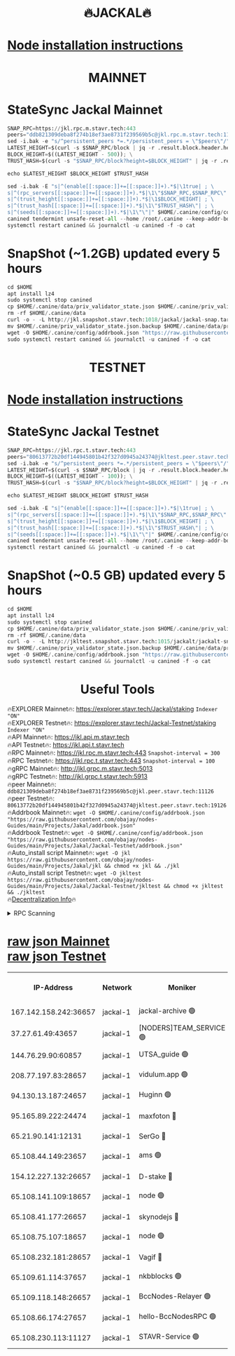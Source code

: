 <h1 align="center"> 🔥JACKAL🔥</h1>

[Node installation instructions](https://github.com/obajay/nodes-Guides/tree/main/Projects/Jakal)
=

<h1 align="center"> MAINNET</h1>

# StateSync Jackal Mainnet
```python
SNAP_RPC=https://jkl.rpc.m.stavr.tech:443
peers="ddb821309deba8f274b18ef3ae8731f239569b5c@jkl.rpc.m.stavr.tech:11126"
sed -i.bak -e "s/^persistent_peers *=.*/persistent_peers = \"$peers\"/" $HOME/.canine/config/config.toml
LATEST_HEIGHT=$(curl -s $SNAP_RPC/block | jq -r .result.block.header.height); \
BLOCK_HEIGHT=$((LATEST_HEIGHT - 500)); \
TRUST_HASH=$(curl -s "$SNAP_RPC/block?height=$BLOCK_HEIGHT" | jq -r .result.block_id.hash)

echo $LATEST_HEIGHT $BLOCK_HEIGHT $TRUST_HASH

sed -i.bak -E "s|^(enable[[:space:]]+=[[:space:]]+).*$|\1true| ; \
s|^(rpc_servers[[:space:]]+=[[:space:]]+).*$|\1\"$SNAP_RPC,$SNAP_RPC\"| ; \
s|^(trust_height[[:space:]]+=[[:space:]]+).*$|\1$BLOCK_HEIGHT| ; \
s|^(trust_hash[[:space:]]+=[[:space:]]+).*$|\1\"$TRUST_HASH\"| ; \
s|^(seeds[[:space:]]+=[[:space:]]+).*$|\1\"\"|" $HOME/.canine/config/config.toml
canined tendermint unsafe-reset-all --home /root/.canine --keep-addr-book
systemctl restart canined && journalctl -u canined -f -o cat
```
# SnapShot (~1.2GB) updated every 5 hours
```python
cd $HOME
apt install lz4
sudo systemctl stop canined
cp $HOME/.canine/data/priv_validator_state.json $HOME/.canine/priv_validator_state.json.backup
rm -rf $HOME/.canine/data
curl -o - -L http://jkl.snapshot.stavr.tech:1018/jackal/jackal-snap.tar.lz4 | lz4 -c -d - | tar -x -C $HOME/.canine --strip-components 2
mv $HOME/.canine/priv_validator_state.json.backup $HOME/.canine/data/priv_validator_state.json
wget -O $HOME/.canine/config/addrbook.json "https://raw.githubusercontent.com/obajay/nodes-Guides/main/Projects/Jakal/addrbook.json"
sudo systemctl restart canined && journalctl -u canined -f -o cat
```

<h1 align="center"> TESTNET</h1>

[Node installation instructions](https://github.com/obajay/nodes-Guides/tree/main/Projects/Jakal/Jackal-Testnet)
=

# StateSync Jackal Testnet
```python
SNAP_RPC=https://jkl.rpc.t.stavr.tech:443
peers="80613772b20df144945801b42f327d0945a24374@jkltest.peer.stavr.tech:19126"
sed -i.bak -e "s/^persistent_peers *=.*/persistent_peers = \"$peers\"/" $HOME/.canine/config/config.toml
LATEST_HEIGHT=$(curl -s $SNAP_RPC/block | jq -r .result.block.header.height); \
BLOCK_HEIGHT=$((LATEST_HEIGHT - 100)); \
TRUST_HASH=$(curl -s "$SNAP_RPC/block?height=$BLOCK_HEIGHT" | jq -r .result.block_id.hash)

echo $LATEST_HEIGHT $BLOCK_HEIGHT $TRUST_HASH

sed -i.bak -E "s|^(enable[[:space:]]+=[[:space:]]+).*$|\1true| ; \
s|^(rpc_servers[[:space:]]+=[[:space:]]+).*$|\1\"$SNAP_RPC,$SNAP_RPC\"| ; \
s|^(trust_height[[:space:]]+=[[:space:]]+).*$|\1$BLOCK_HEIGHT| ; \
s|^(trust_hash[[:space:]]+=[[:space:]]+).*$|\1\"$TRUST_HASH\"| ; \
s|^(seeds[[:space:]]+=[[:space:]]+).*$|\1\"\"|" $HOME/.canine/config/config.toml
canined tendermint unsafe-reset-all --home /root/.canine --keep-addr-book
systemctl restart canined && journalctl -u canined -f -o cat
```
# SnapShot (~0.5 GB) updated every 5 hours
```python
cd $HOME
apt install lz4
sudo systemctl stop canined
cp $HOME/.canine/data/priv_validator_state.json $HOME/.canine/priv_validator_state.json.backup
rm -rf $HOME/.canine/data
curl -o - -L http://jkltest.snapshot.stavr.tech:1015/jackalt/jackalt-snap.tar.lz4 | lz4 -c -d - | tar -x -C $HOME/.canine --strip-components 2
mv $HOME/.canine/priv_validator_state.json.backup $HOME/.canine/data/priv_validator_state.json
wget -O $HOME/.canine/config/addrbook.json "https://raw.githubusercontent.com/obajay/nodes-Guides/main/Projects/Jakal/Jackal-Testnet/addrbook.json"
sudo systemctl restart canined && journalctl -u canined -f -o cat
```

 <h1 align="center"> Useful Tools</h1>

🔥EXPLORER Mainnet🔥:      https://explorer.stavr.tech/Jackal/staking		        `Indexer "ON"` \
🔥EXPLORER Testnet🔥:      https://explorer.stavr.tech/Jackal-Testnet/staking     `Indexer "ON"` \
🔥API Mainnet🔥: 			 		 https://jkl.api.m.stavr.tech \
🔥API Testnet🔥: 			 		 https://jkl.api.t.stavr.tech \
🔥RPC Mainnet🔥:           https://jkl.rpc.m.stavr.tech:443              `Snapshot-interval = 300` \
🔥RPC Testnet🔥:           https://jkl.rpc.t.stavr.tech:443              `Snapshot-interval = 100` \
🔥gRPC Mainnet🔥:          http://jkl.grpc.m.stavr.tech:5013 \
🔥gRPC Testnet🔥:          http://jkl.grpc.t.stavr.tech:5913 \
🔥peer Mainnet🔥:					 `ddb821309deba8f274b18ef3ae8731f239569b5c@jkl.peer.stavr.tech:11126` \
🔥peer Testnet🔥:					 `80613772b20df144945801b42f327d0945a24374@jkltest.peer.stavr.tech:19126` \
🔥Addrbook Mainnet🔥:    ```wget -O $HOME/.canine/config/addrbook.json "https://raw.githubusercontent.com/obajay/nodes-Guides/main/Projects/Jakal/addrbook.json"``` \
🔥Addrbook Testnet🔥:    ```wget -O $HOME/.canine/config/addrbook.json "https://raw.githubusercontent.com/obajay/nodes-Guides/main/Projects/Jakal/Jackal-Testnet/addrbook.json"``` \
🔥Auto_install script Mainnet🔥: ```wget -O jkl https://raw.githubusercontent.com/obajay/nodes-Guides/main/Projects/Jakal/jkl && chmod +x jkl && ./jkl``` \
🔥Auto_install script Testnet🔥: ```wget -O jkltest https://raw.githubusercontent.com/obajay/nodes-Guides/main/Projects/Jakal/Jackal-Testnet/jkltest && chmod +x jkltest && ./jkltest``` \
🔥[Decentralization Info](https://github.com/obajay/StateSync-snapshots/tree/main/Projects/Jackal/Decentralization)🔥


<details>
<summary>RPC Scanning</summary>

<h2 align="center"> We scan nodes in real time every 4 hours. And we provide the final result of RPC endpoints.
We cannot influence the operation of these nodes in any way. </h2>


```python
If Voting Power is higher than 0 --> then the Node is a validator of the network and may be subject to attack and be a potential threat to the chain.
```
```python
We marked such validators with a red symbol
```

</details>

[raw json Mainnet](https://rpc-check.jaclalm.stavr.tech/jaclalm/rpc-jaclalm-result.json) \
[raw json Testnet](https://github.com/obajay/StateSync-snapshots/tree/main/Projects/Jackal/Rpc-Check-Testnet)
=

<table><tr><th>IP-Address</th><th>Network</th><th>Moniker</th><th>Latest Block Height</th><th>Earliest Block Height</th><th>Catching Up</th><th>Tx Index</th><th>Voting Power</th><th>Scan Time</th></tr><tr><td>167.142.158.242:36657</td><td>jackal-1</td><td>jackal-archive 🟢</td><td>6492313</td><td>2770293</td><td>False</td><td>on</td><td>0</td><td>2024-02-15T01:20:58.312062081UTC</td></tr><tr><td>37.27.61.49:43657</td><td>jackal-1</td><td>[NODERS]TEAM_SERVICE 🟢</td><td>6492278</td><td>6142001</td><td>False</td><td>on</td><td>0</td><td>2024-02-15T01:17:26.801830331UTC</td></tr><tr><td>144.76.29.90:60857</td><td>jackal-1</td><td>UTSA_guide 🟢</td><td>6492301</td><td>6280001</td><td>False</td><td>on</td><td>0</td><td>2024-02-15T01:19:46.110485961UTC</td></tr><tr><td>208.77.197.83:28657</td><td>jackal-1</td><td>vidulum.app 🟢</td><td>6492313</td><td>6296001</td><td>False</td><td>on</td><td>0</td><td>2024-02-15T01:20:57.095425701UTC</td></tr><tr><td>94.130.13.187:24657</td><td>jackal-1</td><td>Huginn 🟢</td><td>6492316</td><td>6424001</td><td>False</td><td>on</td><td>0</td><td>2024-02-15T01:21:15.472078259UTC</td></tr><tr><td>95.165.89.222:24474</td><td>jackal-1</td><td>maxfoton 🔴</td><td>6492304</td><td>6430001</td><td>False</td><td>off</td><td>117661</td><td>2024-02-15T01:20:03.569238488UTC</td></tr><tr><td>65.21.90.141:12131</td><td>jackal-1</td><td>SerGo 🔴</td><td>6492284</td><td>6431811</td><td>False</td><td>off</td><td>51100</td><td>2024-02-15T01:18:03.790655654UTC</td></tr><tr><td>65.108.44.149:23657</td><td>jackal-1</td><td>ams 🟢</td><td>6492307</td><td>6431811</td><td>False</td><td>on</td><td>0</td><td>2024-02-15T01:20:18.485682691UTC</td></tr><tr><td>154.12.227.132:26657</td><td>jackal-1</td><td>D-stake 🔴</td><td>6492280</td><td>6434501</td><td>False</td><td>off</td><td>130243</td><td>2024-02-15T01:17:44.445876487UTC</td></tr><tr><td>65.108.141.109:18657</td><td>jackal-1</td><td>node 🟢</td><td>6492281</td><td>6444728</td><td>False</td><td>on</td><td>0</td><td>2024-02-15T01:17:49.036541770UTC</td></tr><tr><td>65.108.41.177:26657</td><td>jackal-1</td><td>skynodejs 🔴</td><td>6492313</td><td>6445176</td><td>False</td><td>on</td><td>83702</td><td>2024-02-15T01:20:58.656868765UTC</td></tr><tr><td>65.108.75.107:18657</td><td>jackal-1</td><td>node 🟢</td><td>6492294</td><td>6458311</td><td>False</td><td>on</td><td>0</td><td>2024-02-15T01:19:04.284925166UTC</td></tr><tr><td>65.108.232.181:28657</td><td>jackal-1</td><td>Vagif 🔴</td><td>6492304</td><td>6462201</td><td>False</td><td>off</td><td>60003</td><td>2024-02-15T01:20:03.035307909UTC</td></tr><tr><td>65.109.61.114:37657</td><td>jackal-1</td><td>nkbblocks 🟢</td><td>6492292</td><td>6473101</td><td>False</td><td>on</td><td>0</td><td>2024-02-15T01:18:53.632161337UTC</td></tr><tr><td>65.109.118.148:26657</td><td>jackal-1</td><td>BccNodes-Relayer 🟢</td><td>6492299</td><td>6489001</td><td>False</td><td>on</td><td>0</td><td>2024-02-15T01:19:35.505142918UTC</td></tr><tr><td>65.108.66.174:27657</td><td>jackal-1</td><td>hello-BccNodesRPC 🟢</td><td>6492302</td><td>6489001</td><td>False</td><td>on</td><td>0</td><td>2024-02-15T01:19:48.547919378UTC</td></tr><tr><td>65.108.230.113:11127</td><td>jackal-1</td><td>STAVR-Service 🟢</td><td>6492308</td><td>6489501</td><td>False</td><td>on</td><td>0</td><td>2024-02-15T01:20:25.110516578UTC</td></tr></table>
